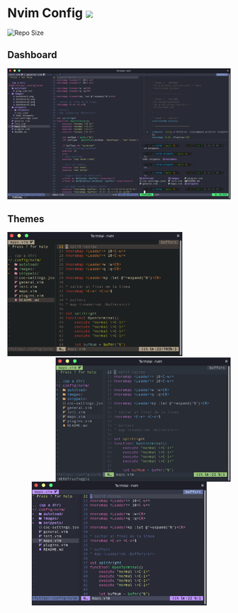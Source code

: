 # Nvim Config <img src="https://upload.wikimedia.org/wikipedia/commons/thumb/3/3a/Neovim-mark.svg/1200px-Neovim-mark.svg.png" width="25px" align=center>
![Repo Size](https://img.shields.io/github/repo-size/felipevcc/nvim-config?style=flat-square&label=Repo)

## Dashboard
![Dashboard Screenshot](./images/dashboard.png)

## Themes
<img src="./images/dashboard1.png" width="395px"> <img src="./images/dashboard2.png" width="395px" align=right><div align="center"><img src="./images/dashboard3.png" width="395px"><div/>

<!--
![Dashboard Screenshot](./images/dashboard1.png)
![Dashboard Screenshot](./images/dashboard2.png)
![Dashboard Screenshot](./images/dashboard3.png)
-->
